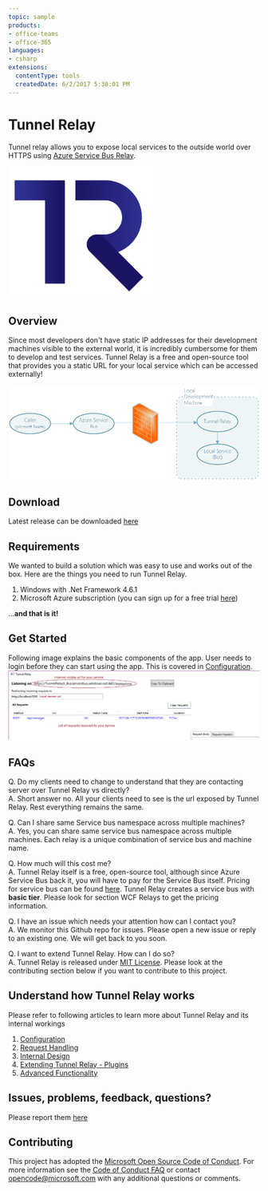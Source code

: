 ```yaml
---
topic: sample
products:
- office-teams
- office-365
languages:
- csharp
extensions:
  contentType: tools
  createdDate: 6/2/2017 5:30:01 PM
---
```

# Tunnel Relay

Tunnel relay allows you to expose local services to the outside world over HTTPS using [Azure Service Bus Relay](https://docs.microsoft.com/en-us/azure/service-bus-relay/relay-wcf-dotnet-get-started).

![Tunnel Relay Logo](TunnelRelaylogo-01.png "Tunnel Relay")

## Overview
Since most developers don't have static IP addresses for their development machines visible to the external world, it is incredibly cumbersome for them to develop and test services. Tunnel Relay is a free and open-source tool that provides you a static URL for your local service which can be accessed externally!

![Overview](BotDevelopementTR.png "Overview")

## Download
Latest release can be downloaded [here](https://github.com/OfficeDev/microsoft-teams-tunnelrelay/releases/latest) 

## Requirements
We wanted to build a solution which was easy to use and works out of the box. Here are the things you need to run Tunnel Relay.

1. Windows with .Net Framework 4.6.1
2. Microsoft Azure subscription (you can sign up for a free trial [here](https://azure.microsoft.com/en-us/free/))

...__**and that is it!**__

## Get Started
Following image explains the basic components of the app. User needs to login before they can start using the app. This is covered in [Configuration](Configuration.md).
![Main Window](MainWindow.png "Tunnel Relay Main Window")

## FAQs

Q. Do my clients need to change to understand that they are contacting server over Tunnel Relay vs directly? </br>
A. Short answer no. All your clients need to see is the url exposed by Tunnel Relay. Rest everything remains the same.

Q. Can I share same Service bus namespace across multiple machines? </br>
A. Yes, you can share same service bus namespace across multiple machines. Each relay is a unique combination of service bus and machine name.

Q. How much will this cost me? </br>
A. Tunnel Relay itself is a free, open-source tool, although since Azure Service Bus back it, you will have to pay for the Service Bus itself. Pricing for service bus can be found [here](https://azure.microsoft.com/en-us/pricing/details/service-bus/). Tunnel Relay creates a service bus with __basic tier__. Please look for section WCF Relays to get the pricing information.

Q. I have an issue which needs your attention how can I contact you? </br>
A. We monitor this Github repo for issues. Please open a new issue or reply to an existing one. We will get back to you soon. 

Q. I want to extend Tunnel Relay. How can I do so? </br>
A. Tunnel Relay is released under [MIT License](https://opensource.org/licenses/MIT). Please look at the contributing section below if you want to contribute to this project.

## Understand how Tunnel Relay works
Please refer to following articles to learn more about Tunnel Relay and its internal workings

1. [Configuration](Configuration.md)
2. [Request Handling](RequestHandling.md) 
3. [Internal Design](InternalDesign.md)
4. [Extending Tunnel Relay - Plugins](PluginManagement.md)
5. [Advanced Functionality](AdvancedTopics.md)

## Issues, problems, feedback, questions?
Please report them [here](https://github.com/OfficeDev/microsoft-teams-tunnelrelay/issues)

## Contributing

This project has adopted the [Microsoft Open Source Code of Conduct](https://opensource.microsoft.com/codeofconduct/). For more information see the [Code of Conduct FAQ](https://opensource.microsoft.com/codeofconduct/faq/) or contact [opencode@microsoft.com](mailto:opencode@microsoft.com) with any additional questions or comments.
